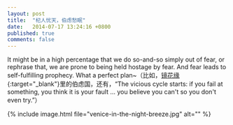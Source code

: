 ```yaml
---
layout: post
title:  "杞人忧天，伯虑愁眠"
date:   2014-07-17 13:24:16 +0800
published: true
comments: false
---
```

It might be in a high percentage that we do so-and-so simply out of fear, or rephrase that, we are prone to being held hostage by fear. And fear leads to self-fulfilling prophecy.  What a perfect plan~（比如，[镜花缘](http://zh.wikipedia.org/wiki/%E9%95%9C%E8%8A%B1%E7%BC%98){:target="_blank"}里的伯虑国，还有，“The vicious cycle starts: if you fail at something, you think it is your fault ... you believe you can't so you don't even try.”）

{% include image.html file="venice-in-the-night-breeze.jpg" alt="" %}
